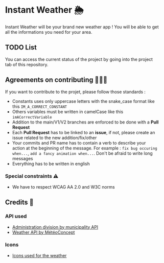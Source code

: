 # Instant Weather 🌦️

Instant Weather will be your brand new weather app ! You will be able to get all the informations you need for your area.

## TODO List

You can access the current status of the project by going into the project tab of this repository.

## Agreements on contributing 🧑‍🤝‍🧑

If you want to contribute to the projet, please follow those standards :

-   Constants uses only uppercase letters with the snake_case format like this `IM_A_CORRECT_CONSTANT`
-   Others variables must be written in camelCase like this `imACorrectVariable`
-   Addition to the main/V1/V2 branches are enforced to be done with a **Pull Request**
-   Each **Pull Request** has to be linked to an **issue**, if not, please create an issue related to the new addition/fix/other
-   Your commits and PR name has to contain a verb to describe your action at the beginning of the message. For example : `fix bug occuring when...`, `add a fancy animation when...`. Don't be afraid to write long messages
-   Everything has to be written in english

### Special constraints ⚠️

-   We have to respect WCAG AA 2.0 and W3C norms

## Credits 📓

### API used

-   [Administration division by municipality API](https://geo.api.gouv.fr/decoupage-administratif/communes)
-   [Weather API by MétéoConcept](https://api.meteo-concept.com/)

### Icons

-   [Icons used for the weather](https://www.amcharts.com/free-animated-svg-weather-icons/)
